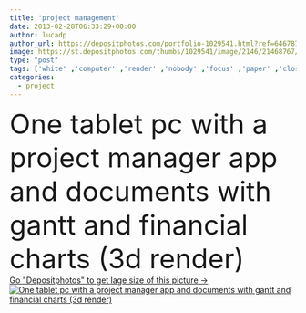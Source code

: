 ```yaml
---
title: 'project management'
date: 2013-02-28T06:33:29+00:00
author: lucadp
author_url: https://depositphotos.com/portfolio-1029541.html?ref=64678756
image: https://st.depositphotos.com/thumbs/1029541/image/2146/21468767/api_thumb_450.jpg?forcejpeg=true
type: "post"
tags: ['white' ,'computer' ,'render' ,'nobody' ,'focus' ,'paper' ,'closeup' ,'business' ,'equipment' ,'financial' ,'market' ,'one' ,'black' ,'technology' ,'3d' ,'modern' ,'concept' ,'office' ,'structure' ,'mobile' ,'mobility' ,'digital' ,'manager' ,'with' ,'pc' ,'occupation' ,'work' ,'tool' ,'pen' ,'document' ,'finance' ,'project' ,'strategy' ,'marketing' ,'tablet' ,'plan' ,'report' ,'improvement' ,'control' ,'organization' ,'graph' ,'management' ,'chart' ,'schedule' ,'deadline' ,'scheme' ,'programming' ,'projection' ,'documents' ,'organize' ]
categories: 
  - project
---
```

<div aling="center">
            <font size="60"> One tablet pc with a project manager app and documents with gantt and financial charts (3d render)</font>   
</div>
<div>
    <a href='https://depositphotos.com/21468767/stock-photo-project-management.html?ref=64678756' target=_blank > Go "Depositphotos" to get lage size of this picture ->
        <img href='https://depositphotos.com/21468767/stock-photo-project-management.html?ref=64678756' src='https://st.depositphotos.com/1029541/2146/i/950/depositphotos_21468767-stock-photo-project-management.jpg?forcejpeg=true' alt='One tablet pc with a project manager app and documents with gantt and financial charts (3d render)' >
    </a>
</div>
